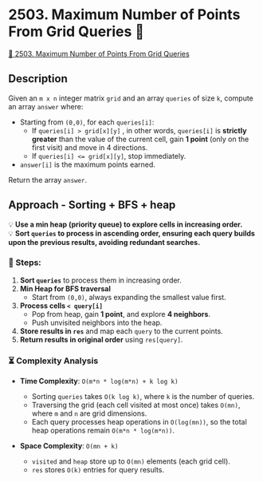 # 2503. Maximum Number of Points From Grid Queries 🔴

[🔗 2503. Maximum Number of Points From Grid Queries](https://leetcode.com/problems/maximum-number-of-points-from-grid-queries)

## Description
Given an `m x n` integer matrix `grid` and an array `queries` of size `k`, compute an array `answer` where:

- Starting from `(0,0)`, for each `queries[i]`:
  - If `queries[i] > grid[x][y]` , in other words, `queries[i]` is **strictly greater** than the value of the current cell, gain **1 point** (only on the first visit) and move in 4 directions.
  - If `queries[i] <= grid[x][y]`, stop immediately.
- `answer[i]` is the maximum points earned.

Return the array `answer`.

## Approach - Sorting + BFS + heap
💡 **Use a min heap (priority queue) to explore cells in increasing order.**  
💡 **Sort `queries` to process in ascending order, ensuring each query builds upon the previous results, avoiding redundant searches.** 

### 🔹 Steps:  
1. **Sort `queries`** to process them in increasing order.  
2. **Min Heap for BFS traversal**  
   - Start from `(0,0)`, always expanding the smallest value first.  
3. **Process cells `< query[i]`**  
   - Pop from heap, gain **1 point**, and explore **4 neighbors**.  
   - Push unvisited neighbors into the heap.  
4. **Store results in `res`** and map each `query` to the current points.  
5. **Return results in original order** using `res[query]`.  

### ⏳ Complexity Analysis  
- **Time Complexity**: `O(m*n * log(m*n) + k log k)`  
  - Sorting `queries` takes `O(k log k)`, where `k` is the number of queries.  
  - Traversing the grid (each cell visited at most once) takes `O(mn)`, where `m` and `n` are grid dimensions.  
  - Each query processes heap operations in `O(log(mn))`, so the total heap operations remain `O(m*n * log(m*n))`.  

- **Space Complexity**: `O(mn + k)`  
  - `visited` and `heap` store up to `O(mn)` elements (each grid cell).  
  - `res` stores `O(k)` entries for query results.  
